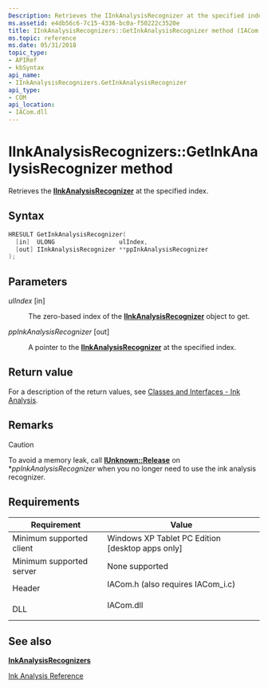 ```yaml
---
Description: Retrieves the IInkAnalysisRecognizer at the specified index.
ms.assetid: e4db56c6-7c15-4336-bc0a-f50222c3520e
title: IInkAnalysisRecognizers::GetInkAnalysisRecognizer method (IACom.h)
ms.topic: reference
ms.date: 05/31/2018
topic_type: 
- APIRef
- kbSyntax
api_name: 
- IInkAnalysisRecognizers.GetInkAnalysisRecognizer
api_type: 
- COM
api_location: 
- IACom.dll
---
```


# IInkAnalysisRecognizers::GetInkAnalysisRecognizer method

Retrieves the [**IInkAnalysisRecognizer**](iinkanalysisrecognizer.md) at the specified index.

## Syntax


```C++
HRESULT GetInkAnalysisRecognizer(
  [in]  ULONG                  ulIndex,
  [out] IInkAnalysisRecognizer **ppInkAnalysisRecognizer
);
```



## Parameters

<dl> <dt>

*ulIndex* \[in\]
</dt> <dd>

The zero-based index of the [**IInkAnalysisRecognizer**](iinkanalysisrecognizer.md) object to get.

</dd> <dt>

*ppInkAnalysisRecognizer* \[out\]
</dt> <dd>

A pointer to the [**IInkAnalysisRecognizer**](iinkanalysisrecognizer.md) at the specified index.

</dd> </dl>

## Return value

For a description of the return values, see [Classes and Interfaces - Ink Analysis](classes-and-interfaces---ink-analysis.md).

## Remarks

> [!Caution]  
> To avoid a memory leak, call [**IUnknown::Release**](/windows/desktop/api/unknwn/nf-unknwn-iunknown-release) on \**ppInkAnalysisRecognizer* when you no longer need to use the ink analysis recognizer.

 

## Requirements



| Requirement | Value |
|-------------------------------------|---------------------------------------------------------------------------------------------------------------|
| Minimum supported client<br/> | Windows XP Tablet PC Edition \[desktop apps only\]<br/>                                                 |
| Minimum supported server<br/> | None supported<br/>                                                                                     |
| Header<br/>                   | <dl> <dt>IACom.h (also requires IACom\_i.c)</dt> </dl> |
| DLL<br/>                      | <dl> <dt>IACom.dll</dt> </dl>                          |



## See also

<dl> <dt>

[**InkAnalysisRecognizers**](iinkanalysisrecognizers.md)
</dt> <dt>

[Ink Analysis Reference](ink-analysis-reference.md)
</dt> </dl>

 

